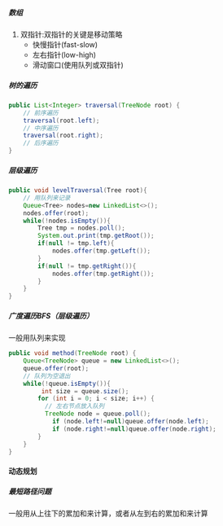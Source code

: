 ##### 数组

1. 双指针:双指针的关键是移动策略
   - 快慢指针(fast-slow)
   - 左右指针(low-high)
   - 滑动窗口(使用队列或双指针)

##### 树的遍历

```java
public List<Integer> traversal(TreeNode root) {
    // 前序遍历
    traversal(root.left);
    // 中序遍历
    traversal(root.right);
    // 后序遍历
}
```

##### 层级遍历

```java
public void levelTraversal(Tree root){
    // 用队列来记录
    Queue<Tree> nodes=new LinkedList<>();
	nodes.offer(root);
    while(!nodes.isEmpty()){
		Tree tmp = nodes.poll();
        System.out.print(tmp.getRoot());
        if(null != tmp.left){
            nodes.offer(tmp.getLeft());
        }
        if(null != tmp.getRight()){
            nodes.offer(tmp.getRight());
        }
	}
}
```

##### 广度遍历BFS（层级遍历）

一般用队列来实现

```java
public void method(TreeNode root) {
	Queue<TreeNode> queue = new LinkedList<>();
    queue.offer(root);
    // 队列为空退出
    while(!queue.isEmpty()){
 		 int size = queue.size();
     	for (int i = 0; i < size; i++) {
	      // 左右节点放入队列
   	      TreeNode node = queue.poll();
    		if (node.left!=null)queue.offer(node.left);
			if (node.right!=null)queue.offer(node.right);
     	}
    }
}
```

#### 动态规划

##### 最短路径问题

一般用从上往下的累加和来计算，或者从左到右的累加和来计算

